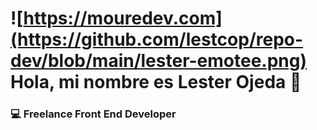 # ![https://mouredev.com](https://github.com/lestcop/repo-dev/blob/main/lester-emotee.png) Hola, mi nombre es Lester Ojeda 👋
### 💻 Freelance Front End Developer
<!--
**lestcop/lestcop** is a ✨ _special_ ✨ repository because its `README.md` (this file) appears on your GitHub profile.

Here are some ideas to get you started:

- 🔭 I’m currently working on ...
- 🌱 I’m currently learning ...
- 👯 I’m looking to collaborate on ...
- 🤔 I’m looking for help with ...
- 💬 Ask me about ...
- 📫 How to reach me: ...
- 😄 Pronouns: ...
- ⚡ Fun fact: ...
-->
